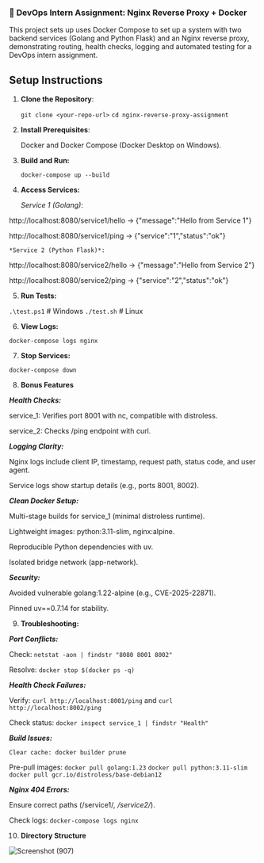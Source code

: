 ### 🧪 **DevOps Intern Assignment: Nginx Reverse Proxy + Docker**

This project sets up uses Docker Compose to set up a system with two backend services (Golang and Python Flask) and an Nginx reverse proxy, demonstrating routing, health checks, logging and automated testing for a DevOps intern assignment.

## Setup Instructions
1. **Clone the Repository**:
   
    `git clone <your-repo-url>`
    `cd nginx-reverse-proxy-assignment`

2. **Install Prerequisites**:
   
     Docker and Docker Compose (Docker Desktop on Windows).

3. **Build and Run:**

    `docker-compose up --build`

4. **Access Services:**

     *Service 1 (Golang)*:

http://localhost:8080/service1/hello → {"message":"Hello from Service 1"}

http://localhost:8080/service1/ping → {"service":"1","status":"ok"}

    *Service 2 (Python Flask)*:

http://localhost:8080/service2/hello → {"message":"Hello from Service 2"}

http://localhost:8080/service2/ping → {"service":"2","status":"ok"}

5. **Run Tests:**

`.\test.ps1`  # Windows
`./test.sh`   # Linux

6. **View Logs:**

`docker-compose logs nginx`

7. **Stop Services:**

`docker-compose down`

8. **Bonus Features**
   
***Health Checks:***

service_1: Verifies port 8001 with nc, compatible with distroless.

service_2: Checks /ping endpoint with curl.


***Logging Clarity:***

Nginx logs include client IP, timestamp, request path, status code, and user agent.

Service logs show startup details (e.g., ports 8001, 8002).


***Clean Docker Setup:***

Multi-stage builds for service_1 (minimal distroless runtime).

Lightweight images: python:3.11-slim, nginx:alpine.

Reproducible Python dependencies with uv.

Isolated bridge network (app-network).

***Security:***

Avoided vulnerable golang:1.22-alpine (e.g., CVE-2025-22871).

Pinned uv==0.7.14 for stability.

9. **Troubleshooting:**
   
***Port Conflicts:***

Check: `netstat -aon | findstr "8080 8001 8002"`

Resolve: `docker stop $(docker ps -q)`

***Health Check Failures:***

Verify: `curl http://localhost:8001/ping` and `curl http://localhost:8002/ping`

Check status: `docker inspect service_1 | findstr "Health"`

***Build Issues:***

`Clear cache: docker builder prune`

Pre-pull images:
`docker pull golang:1.23`
`docker pull python:3.11-slim`
`docker pull gcr.io/distroless/base-debian12`

***Nginx 404 Errors:***

Ensure correct paths (/service1/*, /service2/*).

Check logs: `docker-compose logs nginx`

10. **Directory Structure**

![Screenshot (907)](https://github.com/user-attachments/assets/d7bc7087-9c3c-43c1-9f7f-370271431024)







    

    
